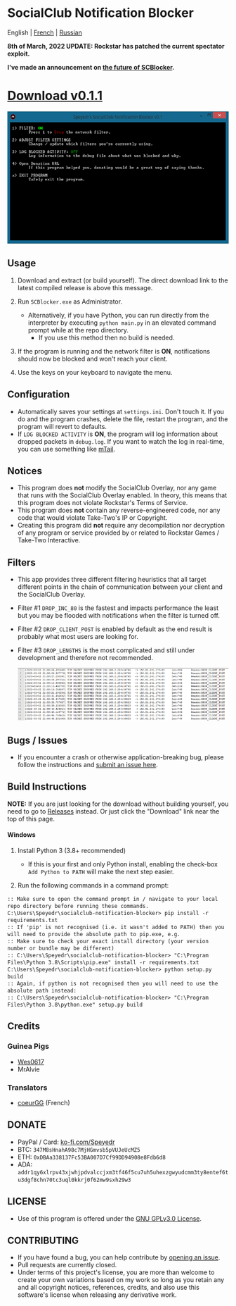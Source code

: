 # SocialClub Notification Blocker

English | [French](translations/FR/README.md) | [Russian](translations/RU/README.md)

**8th of March, 2022 UPDATE: Rockstar has patched the current spectator exploit.**

**I've made an announcement on [the future of SCBlocker](https://github.com/Speyedr/socialclub-notification-blocker/discussions/12).**

# [Download v0.1.1](https://github.com/Speyedr/socialclub-notification-blocker/releases/download/v0.1.1/SocialClubBlocker-0.1.1.zip)

<img src="/img/SCBlockerTease1.png" alt="Main Menu" height=300 width=562>

## Usage
1. Download and extract (or build yourself). The direct download link to the latest compiled release is above this message.
2. Run `SCBlocker.exe` as Administrator.

    - Alternatively, if you have Python, you can run directly from the interpreter by executing `python main.py` in an elevated command prompt while at the repo directory.
      - If you use this method then no build is needed.
4. If the program is running and the network filter is **ON**, notifications should now be blocked and won't reach your client.
5. Use the keys on your keyboard to navigate the menu.

## Configuration
 - Automatically saves your settings at `settings.ini`. Don't touch it. If you do and the program crashes, delete the file, restart the program, and the program will revert to defaults.
 - If `LOG BLOCKED ACTIVITY` is **ON**, the program will log information about dropped packets in `debug.log`. If you want to watch the log in real-time, you can use something like [mTail](http://ophilipp.free.fr/op_tail.htm).

## Notices
 - This program does **not** modify the SocialClub Overlay, nor any game that runs with the SocialClub Overlay enabled. In theory, this means that this program does not violate Rockstar's Terms of Service.
 - This program does **not** contain any reverse-engineered code, nor any code that would violate Take-Two's IP or Copyright.
 - Creating this program did **not** require any decompilation nor decryption of any program or service provided by or related to Rockstar Games / Take-Two Interactive.

## Filters
 - This app provides three different filtering heuristics that all target different points in the chain of communication between your client and the SocialClub Overlay.
 - Filter #1 `DROP_INC_80` is the fastest and impacts performance the least but you may be flooded with notifications when the filter is turned off.
 - Filter #2 `DROP_CLIENT_POST` is enabled by default as the end result is probably what most users are looking for.
 - Filter #3 `DROP_LENGTHS` is the most complicated and still under development and therefore not recommended.

   <img src="/img/SCBlockerTease3.png" alt="Logging dropped packets" height=120 width=527>

## Bugs / Issues
 - If you encounter a crash or otherwise application-breaking bug, please follow the instructions and [submit an issue here](https://github.com/Speyedr/socialclub-notification-blocker/issues/new/choose).

## Build Instructions
**NOTE:** If you are just looking for the download without building yourself, you need to go to [Releases](https://github.com/Speyedr/socialclub-notification-blocker/releases) instead. Or just click the "Download" link near the top of this page.
#### Windows

1) Install Python 3 (3.8+ recommended)

    - If this is your first and only Python install, enabling the check-box `Add Python to PATH` will make the next step easier.
2) Run the following commands in a command prompt:
```
:: Make sure to open the command prompt in / navigate to your local repo directory before running these commands.
C:\Users\Speyedr\socialclub-notification-blocker> pip install -r requirements.txt
:: If 'pip' is not recognised (i.e. it wasn't added to PATH) then you will need to provide the absolute path to pip.exe, e.g.
:: Make sure to check your exact install directory (your version number or bundle may be different)
:: C:\Users\Speyedr\socialclub-notification-blocker> "C:\Program Files\Python 3.8\Scripts\pip.exe" install -r requirements.txt
C:\Users\Speyedr\socialclub-notification-blocker> python setup.py build
:: Again, if python is not recognised then you will need to use the absolute path instead:
:: C:\Users\Speyedr\socialclub-notification-blocker> "C:\Program Files\Python 3.8\python.exe" setup.py build
```

## Credits

### Guinea Pigs

- [Wes0617](https://github.com/Wes0617)
- MrAlvie

### Translators

- [coeurGG](https://github.com/coeurGG) (French)


## DONATE
 - PayPal / Card: [ko-fi.com/Speyedr](https://ko-fi.com/speyedr)
 - BTC: `347M8sHnahA98c7MjHGmvsb5pVUJeUcMZ5`
 - ETH: `0xDBAa338137Fc53BA007D7Cf99DD94908e8Fdb6d8`
 - ADA: `addr1qy6xlrpv43xjwhjpdvalccjxm3tf46f5cu7uh5uhexzgwyudcmm3ty8entef6tu3dgf8chn70tc3uql0kkrj0f62mw9sxh29w3`

## LICENSE
 - Use of this program is offered under the [GNU GPLv3.0 License](LICENSE).

## CONTRIBUTING
 - If you have found a bug, you can help contribute by [opening an issue](https://github.com/Speyedr/socialclub-notification-blocker/issues/new/choose).
 - Pull requests are currently closed.
 - Under terms of this project's license, you are more than welcome to create your own variations based on my work so long as you retain any and all copyright notices, references, credits, and also use this software's license when releasing any derivative work.
